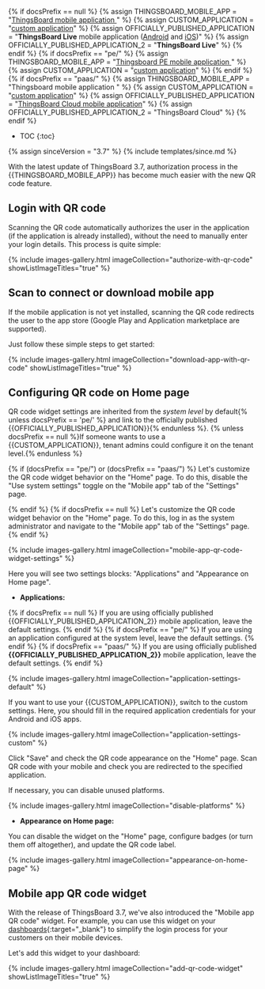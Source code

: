 {% if docsPrefix == null %}
{% assign THINGSBOARD_MOBILE_APP = "[ThingsBoard mobile application ](/docs/mobile/)" %}
{% assign CUSTOM_APPLICATION = "[custom application](/docs/mobile/)" %}
{% assign OFFICIALLY_PUBLISHED_APPLICATION = "**ThingsBoard Live** mobile application ([Android](https://play.google.com/store/apps/details?id=org.thingsboard.demo.app) and [iOS](https://apps.apple.com/us/app/thingsboard-live/id1594355695))" %}
{% assign OFFICIALLY_PUBLISHED_APPLICATION_2 = "**ThingsBoard Live**" %}
{% endif %}
{% if docsPrefix == "pe/" %}
{% assign THINGSBOARD_MOBILE_APP = "[Thingsboard PE mobile application ](/docs/pe/mobile/)" %}
{% assign CUSTOM_APPLICATION = "[custom application](/docs/pe/mobile/)" %}
{% endif %}
{% if docsPrefix == "paas/" %}
{% assign THINGSBOARD_MOBILE_APP = "Thingsboard mobile application " %}
{% assign CUSTOM_APPLICATION = "[custom application](/docs/pe/mobile/)" %}
{% assign OFFICIALLY_PUBLISHED_APPLICATION = "[ThingsBoard Cloud mobile application](https://apps.apple.com/us/app/thingsboard-cloud/id6499209395)" %}
{% assign OFFICIALLY_PUBLISHED_APPLICATION_2 = "ThingsBoard Cloud" %}
{% endif %}

* TOC
{:toc}

{% assign sinceVersion = "3.7" %}
{% include templates/since.md %}

With the latest update of ThingsBoard 3.7, authorization process in the {{THINGSBOARD_MOBILE_APP}} has become much easier with the new QR code feature.

## Login with QR code

Scanning the QR code automatically authorizes the user in the application (if the application is already installed), without the need to manually enter your login details.
This process is quite simple:

{% include images-gallery.html imageCollection="authorize-with-qr-code" showListImageTitles="true" %}

## Scan to connect or download mobile app

If the mobile application is not yet installed, scanning the QR code redirects the user to the app store (Google Play and Application marketplace are supported). 

Just follow these simple steps to get started:

{% include images-gallery.html imageCollection="download-app-with-qr-code" showListImageTitles="true" %}

## Configuring QR code on Home page

QR code widget settings are inherited from the *system level* by default{% unless docsPrefix == 'pe/' %} and link to the officially published {{OFFICIALLY_PUBLISHED_APPLICATION}}{% endunless %}.
{% unless docsPrefix == null %}If someone wants to use a {{CUSTOM_APPLICATION}}, tenant admins could configure it on the tenant level.{% endunless %}

{% if (docsPrefix == "pe/") or (docsPrefix == "paas/") %}
Let's customize the QR code widget behavior on the "Home" page. To do this, disable the "Use system settings" toggle on the "Mobile app" tab of the "Settings" page.

{% endif %}
{% if docsPrefix == null %}
Let's customize the QR code widget behavior on the "Home" page. To do this, log in as the system administrator and navigate to the "Mobile app" tab of the "Settings" page.
{% endif %}

{% include images-gallery.html imageCollection="mobile-app-qr-code-widget-settings" %}

Here you will see two settings blocks: "Applications" and "Appearance on Home page".

* **Applications:**

{% if docsPrefix == null %}
If you are using officially published {{OFFICIALLY_PUBLISHED_APPLICATION_2}} mobile application, leave the default settings.
{% endif %}
{% if docsPrefix == "pe/" %}
If you are using an application configured at the system level, leave the default settings.
{% endif %}
{% if docsPrefix == "paas/" %}
If you are using officially published **{{OFFICIALLY_PUBLISHED_APPLICATION_2}}** mobile application, leave the default settings.
{% endif %}

{% include images-gallery.html imageCollection="application-settings-default" %}

If you want to use your {{CUSTOM_APPLICATION}}, switch to the custom settings. Here, you should fill in the required application credentials for your Android and iOS apps. 

{% include images-gallery.html imageCollection="application-settings-custom" %}

Click "Save" and check the QR code appearance on the "Home" page. Scan QR code with your mobile and check you are redirected to the specified application.

If necessary, you can disable unused platforms.

{% include images-gallery.html imageCollection="disable-platforms" %}

* **Appearance on Home page:**

You can disable the widget on the "Home" page, configure badges (or turn them off altogether), and update the QR code label.

{% include images-gallery.html imageCollection="appearance-on-home-page" %}

## Mobile app QR code widget

With the release of ThingsBoard 3.7, we've also introduced the "Mobile app QR code" widget. For example, you can use this widget on your [dashboards](/docs/{{docsPrefix}}user-guide/dashboards/){:target="_blank"} to simplify the login process for your customers on their mobile devices.

Let's add this widget to your dashboard:

{% include images-gallery.html imageCollection="add-qr-code-widget" showListImageTitles="true" %}